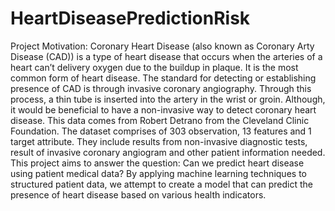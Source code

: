 # HeartDiseasePredictionRisk

Project Motivation: 
Coronary Heart Disease (also known as Coronary Arty Disease (CAD)) is a type of heart disease that occurs when the arteries of a heart can’t delivery oxygen due to the buildup in plaque. It is the most common form of heart disease. The standard for detecting or establishing presence of CAD is through invasive coronary angiography. Through this process, a thin tube is inserted into the artery in the wrist or groin. Although, it would be beneficial to have a non-invasive way to detect coronary heart disease. 
This data comes from Robert Detrano from the Cleveland Clinic Foundation. The dataset comprises of 303 observation, 13 features and 1 target attribute.  They include results from non-invasive diagnostic tests, result of invasive coronary angiogram and other patient information needed.  This project aims to answer the question: Can we predict heart disease using patient medical data? By applying machine learning techniques to structured patient data, we attempt to create a model that can predict the presence of heart disease based on various health indicators.

